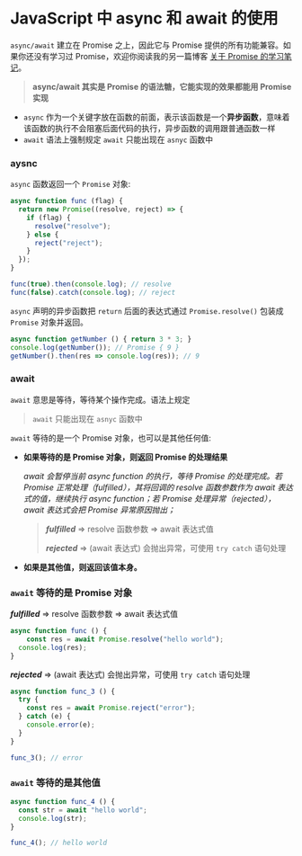 # JavaScript 中 async 和 await 的使用

`async/await` 建立在 Promise 之上，因此它与 Promise 提供的所有功能兼容。如果你还没有学习过 Promise，欢迎你阅读我的另一篇博客 [关于 Promise 的学习笔记](https://blog.csdn.net/qq_45265059/article/details/117921015)。

> **async/await 其实是 Promise 的语法糖，它能实现的效果都能用 Promise 实现**

- `async` 作为一个关键字放在函数的前面，表示该函数是一个**异步函数**，意味着该函数的执行不会阻塞后面代码的执行，异步函数的调用跟普通函数一样
- `await` 语法上强制规定 `await` 只能出现在 `asnyc` 函数中

### aysnc

`async` 函数返回一个 `Promise` 对象:

```javascript
async function func (flag) {
  return new Promise((resolve, reject) => {
    if (flag) {
      resolve("resolve");
    } else {
      reject("reject");
    }
  });
}

func(true).then(console.log); // resolve
func(false).catch(console.log); // reject
```

`async` 声明的异步函数把 `return` 后面的表达式通过 `Promise.resolve()` 包装成 `Promise` 对象并返回。

```javascript
async function getNumber () { return 3 * 3; }
console.log(getNumber()); // Promise { 9 }
getNumber().then(res => console.log(res)); // 9
```

### await

`await` 意思是等待，等待某个操作完成。语法上规定 

> `await` 只能出现在 `asnyc` 函数中

`await` 等待的是一个 Promise 对象，也可以是其他任何值:

- **如果等待的是 Promise 对象，则返回 Promise 的处理结果**

  *await 会暂停当前 async function 的执行，等待 Promise 的处理完成。若 Promise 正常处理（fulfilled），其将回调的 resolve 函数参数作为 await 表达式的值，继续执行 async function；若 Promise 处理异常（rejected），await 表达式会把 Promise 异常原因抛出；*

  > ***fulfilled*** => resolve 函数参数 => await 表达式值 
  >
  > ***rejected*** => (await 表达式) 会抛出异常，可使用 `try catch` 语句处理 

- **如果是其他值，则返回该值本身。**

### `await` 等待的是 Promise 对象

***fulfilled*** => resolve 函数参数 => await 表达式值 

```javascript
async function func () {
	const res = await Promise.resolve("hello world");
  console.log(res);
}
```

***rejected*** => (await 表达式) 会抛出异常，可使用 `try catch` 语句处理 

```javascript
async function func_3 () {
  try {
    const res = await Promise.reject("error");
  } catch (e) {
    console.error(e);
  }
}

func_3(); // error
```

### `await` 等待的是其他值

```javascript
async function func_4 () {
  const str = await "hello world";
  console.log(str);
}

func_4(); // hello world
```

